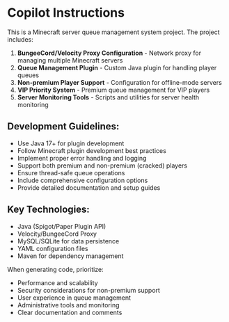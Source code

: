 # Copilot Instructions

<!-- Use this file to provide workspace-specific custom instructions to Copilot. For more details, visit https://code.visualstudio.com/docs/copilot/copilot-customization#_use-a-githubcopilotinstructionsmd-file -->

This is a Minecraft server queue management system project. The project includes:

1. **BungeeCord/Velocity Proxy Configuration** - Network proxy for managing multiple Minecraft servers
2. **Queue Management Plugin** - Custom Java plugin for handling player queues
3. **Non-premium Player Support** - Configuration for offline-mode servers
4. **VIP Priority System** - Premium queue management for VIP players
5. **Server Monitoring Tools** - Scripts and utilities for server health monitoring

## Development Guidelines:

- Use Java 17+ for plugin development
- Follow Minecraft plugin development best practices
- Implement proper error handling and logging
- Support both premium and non-premium (cracked) players
- Ensure thread-safe queue operations
- Include comprehensive configuration options
- Provide detailed documentation and setup guides

## Key Technologies:
- Java (Spigot/Paper Plugin API)
- Velocity/BungeeCord Proxy
- MySQL/SQLite for data persistence
- YAML configuration files
- Maven for dependency management

When generating code, prioritize:
- Performance and scalability
- Security considerations for non-premium support
- User experience in queue management
- Administrative tools and monitoring
- Clear documentation and comments
